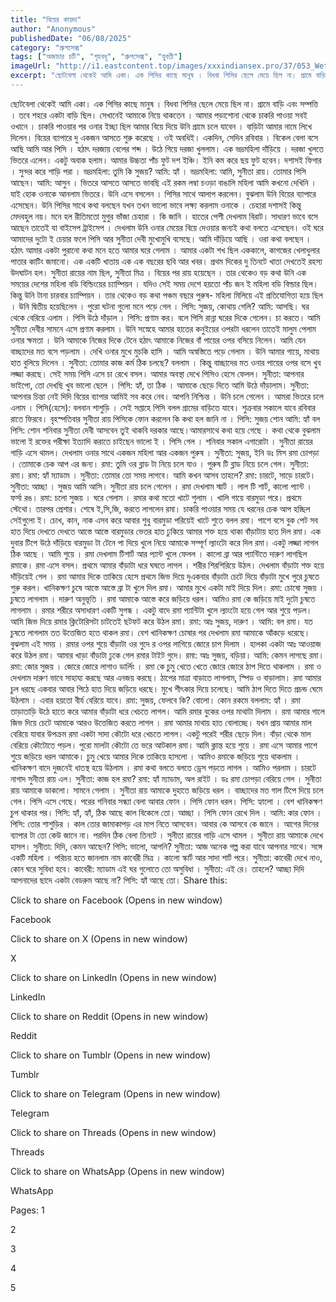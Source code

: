```yaml
---
title: "বিয়ের কায়দা"
author: "Anonymous"
publishedDate: "06/08/2025"
category: "গ্রুপসেক্স"
tags: ["অজাচার চটি", "গৃহবধূ", "গ্রুপসেক্স", "যুবতী"]
imageUrl: "http://i1.eastcontent.top/images/xxxindiansex.pro/37/053_Wet_girls_out.jpg"
excerpt: "ছোটবেলা থেকেই আমি একা। এক পিসির কাছে মানুষ । বিধবা পিসির ছেলে মেয়ে ছিল না। গ্রামে বাড়ি এবং সম্পত্তি । তবে শহরে একটা বাড়ি ছিল। সেখানেই আমাকে নিয়ে থাকতেন । আমার পড়াশোনা থেকে চাকরি পাওয়া সবই ওখানে..."
---
```


ছোটবেলা থেকেই আমি একা। এক পিসির কাছে মানুষ । বিধবা পিসির ছেলে মেয়ে ছিল না। গ্রামে বাড়ি এবং সম্পত্তি । তবে শহরে একটা বাড়ি ছিল। সেখানেই আমাকে নিয়ে থাকতেন । আমার পড়াশোনা থেকে চাকরি পাওয়া সবই ওখানে । চাকরি পাওয়ার পর ওনার ইচ্ছা ছিল আমার বিয়ে দিয়ে উনি গ্রামে চলে যাবেন । বাড়িটা আমার নামে লিখে দিলেন।
বিয়ের ব্যাপারে দু একজন আসতে শুরু করেছে । ওই অবধিই।
একদিন, সেদিন রবিবার । বিকেল বেলা বসে আছি আমি আর পিসি । হঠাৎ দরজায় বেলের শব্দ । উঠে গিয়ে দরজা খুললাম।
এক ভদ্রমহিলা দাঁড়িয়ে । দরজা খুলতে ভিতরে এলেন। একটু অবাক হলাম। আমার উচ্চতা পাঁচ ফুট দশ ইঞ্চি। ইনি কম করে ছয় ফুট হবেন। দশাসই ফিগার । সুন্দর করে শাড়ি পরা ।
ভদ্রমহিলা: তুমি কি সুজয়?
আমি: হ্যাঁ ।
ভদ্রমহিলা: আমি, সুনীতা রায়। তোমার পিসি আছেন।
আমি: আসুন ।
ভিতরে আসতে আসতে ভাবছি এই রকম লম্বা চওড়া বাঙালি মহিলা আমি কখনো দেখিনি ।
যাই হোক ওনাকে আনলাম ভিতরে। উনি এসে বসলেন । পিসির সাথে আলাপ করলেন। বুঝলাম উনি বিয়ের ব্যাপারে এসেছেন।
উনি পিসির সাথে কথা বলছেন যখন তখন ভালো ভাবে লক্ষ্য করলাম ওনাকে ।
চেহারা দশাসই কিন্তু মেদবহুল নয়। মনে হল রীতিমতো মুগুর ভাঁজা চেহারা । কি জানি । হাতের পেশী দেখলাম বিরাট। সাধারণ ভাবে বসে আছেন তাতেই যা বাইসেপ ট্রাইসেপ ।
দেখলাম উনি ওনার মেয়ের বিয়ে দেওয়ার জন্যই কথা বলতে এসেছেন।
ওই ঘরে আমাদের দুটো ই চেয়ার ফলে পিসি আর সুনীতা দেবী মুখোমুখি বসেছে। আমি দাঁড়িয়ে আছি । ওরা কথা বলছেন । হঠাৎ আমার একটা পুরানো কথা মনে হতে আমার ঘরে গেলাম । আমার একটা শখ ছিল এককালে, কাগজের খেলাধুলার পাতার কাটিং জমানো।
এক একটি খাতায় এক এক বছরের ছবি আর খবর। প্রথম দিকের দু তিনটে খাতা দেখতেই রহস্য উদঘাটন হল।
সুনীতা রায়ের নাম ছিল, সুনীতা মিত্র । বিয়ের পর রায় হয়েছেন । তার থেকেও বড় কথা উনি এক সময়ের দেশের মহিলা বডি বিল্ডিংয়ের চ্যাম্পিয়ন । যদিও সেই সময় দেশে হয়তো পাঁচ জন ই মহিলা বডি বিল্ডার ছিল। কিন্তু উনি টানা চারবার চ্যাম্পিয়ন । তার থেকেও বড় কথা পঞ্চম বছরে পুরুষ- মহিলা মিলিয়ে এই প্রতিযোগিতা হয়ে ছিল । উনি দ্বিতীয় হয়েছিলেন ।
পুরো ঘটনা গুলো মনে পড়ে গেল ।
পিসি: সুজয়, কোথায় গেলি?
আমি: আসছি।
ঘর থেকে বেরিয়ে এলাম । পিসি উঠে দাঁড়াল ।
পিসি: প্রণাম কর।
বলে পিসি রান্না ঘরের দিকে গেলেন। চা করতে। আমি সুনীতা দেবীর সামনে এসে প্রণাম করলাম । উনি সস্নেহে আমার হাতের কনুইয়ের ওপরটা ধরলেন তাতেই মালুম পেলাম ওনার ক্ষমতা ।
উনি আমাকে নিজের দিকে টেনে হঠাৎ আমাকে নিজের বাঁ পায়ের ওপর বসিয়ে নিলেন। আমি যেন বাচ্ছাদের মত বসে পড়লাম । দেখি ওনার মুখে মুচকি হাসি । আমি অস্বস্তিতে পড়ে গেলাম ।
উনি আমার গায়ে, মাথায় হাত বুলিয়ে দিলেন ।
সুনীতা: তোমার কাজ কর্ম ঠিক চলছে?
বললাম । কিন্তু বাচ্ছাদের মত ওনার পায়ের ওপর বসে খুব লজ্জা করছে।
সেই সময় পিসি এসে চা রেখে বসল। আমার অবস্থা দেখে পিসিও হেসে ফেলল।
সুনীতা: আপনার ভাইপো, তো দেখছি খুব ভালো ছেলে ।
পিসি: হ্যাঁ, তা ঠিক ।
আমাকে ছেড়ে দিতে আমি উঠে দাঁড়ালাম।
সুনীতা: আপনার চিন্তা নেই দিদি বিয়ের ব্যাপার আমিই সব করে নেব। আপনি নিশ্চিন্ত ।
উনি চলে গেলেন । আমরা ভিতরে চলে এলাম ।
পিসি(হেসে): বলবান শাশুড়ি ।
সেই সপ্তাহে পিসি বলল গ্রামের বাড়িতে যাবে। শুক্রবার সকালে যাবে রবিবার রাতে ফিরবে।
বৃহস্পতিবার সুনীতা রায় পিসিকে ফোন করলেন কি কথা হল জানি না ।
পিসি: সুজয় শোন
আমি: হ্যাঁ বল
পিসি: শোন শনিবার সুনীতা দেবী আসবেন তুই থাকবি দরকার আছে।আমারসাথে কথা হয়ে গেছে ।
কথা থেকে বুঝলাম ভালো ই রক্তের পরীক্ষা ইত্যাদি করাতে চাইছেন ভালো ই ।
পিসি গেল । শনিবার সকাল এগারোটা । সুনীতা রায়ের গাড়ি এসে থামল। দেখলাম ওনার সাথে একজন মহিলা আর একজন পুরুষ ।
সুনীতা: সুজয়, ইনি ডঃ মিস রমা চোপড়া । তোমাকে চেক আপ এর জন্য।
রমা: তুমি ওর ব্লাড টা নিয়ে চলে যাও ।
পুরুষ টি ব্লাড নিয়ে চলে গেল।
সুনীতা: রমা।
রমা: হ্যাঁ ম্যাডাম ।
সুনীতা: তোমার তো সময় লাগবে। আমি কখন আসব তাহলে?
রমা: চারটে, সাড়ে চারটে।
সুনীতা: আচ্ছা । সুজয় আমি আসি।
সুনীতা রায় চলে গেলেন ।
রমা দেখলাম স্মার্ট । লাল টি শার্ট, কালো প্যান্ট । ফর্সা রঙ।
রমা: চলো সুজয় ।
ঘরে গেলাম । রমার কথা মতো খাটে শুলাম । খালি গায়ে বারমুডা পরে। প্রথমে স্টেথো। তারপর প্রেশার। শেষে ই,সি,জি, করতে লাগলেন রমা।
চাকরি পাওয়ার সময় যে ধরনের চেক আপ হচ্ছিল সেইগুলো ই। চোখ, কান, নাক এসব করে আবার শুধু বারমুডা পরিয়েই খাটে শুতে বলল রমা।
পাশে বসে বুক পেট সব হাত দিয়ে দেখতে দেখতে আস্তে আস্তে বারমুডার ভেতর হাত ঢুকিয়ে আমার শক্ত হয়ে থাকা বাঁড়াটায় হাত দিল রমা। এক দুবার টিপে উঠে দাঁড়িয়ে বারমুডা টা টেনে পা দিয়ে খুলে নিয়ে আমাকে সম্পূর্ণ ল্যাংটো করে দিল রমা।
একটু লজ্জা লাগল ঠিক আছে । আমি শুয়ে । রমা দেখলাম টিশার্ট আর প্যান্ট খুলে ফেলল । কালো ব্রা আর প্যান্টিতে দারুণ লাগছিল রমাকে। রমা এসে বসল। প্রথমে আমার বাঁড়াটা ধরে ঘষতে লাগল । শরীর শিরশিরিয়ে উঠল। দেখলাম বাঁড়াটা শক্ত হয়ে দাঁড়িয়েই গেল । রমা আমার দিকে তাকিয়ে হেসে প্রথমে জিভ দিয়ে দুএকবার বাঁড়াটা চেটে দিয়ে বাঁড়াটা মুখে পুরে চুষতে শুরু করল। খানিকক্ষণ চুষে আস্তে আস্তে ব্রা টা খুলে দিল রমা। আমার মুখে একটা মাই দিয়ে দিল।
রমা: চোষো সুজয় ।
চুষতে লাগলাম । দারুণ অনুভূতি । রমা আমাকে আস্তে করে জড়িয়ে ধরল। আমিও রমা কে জড়িয়ে মাই দুটো চুষতে লাগলাম । রমার শরীরে অসাধারণ একটি সুগন্ধ । একটু বাদে রমা প্যান্টিটা খুলে ল্যাংটো হয়ে গেল আর শুয়ে পড়ল।
আমি জিভ দিয়ে রমার ক্লিটোরিসটা চাটতেই ছটফট করে উঠল রমা।
রমা: আঃ সুজয়, দারুণ ।
আমি: বল রমা।
যত চুষতে লাগলাম তত উত্তেজিত হতে থাকল রমা।
বেশ খানিকক্ষণ চোষার পর দেখলাম রমা আমাকে আঁকড়ে ধরেছে। বুঝলাম এই সময় ।
রমার ওপর শুয়ে বাঁড়াটা ওর গুদে র ওপর লাগিয়ে জোরে চাপ দিলাম ।
হালকা একটা আঃ আওয়াজ করে উঠল রমা। আমার খাড়া বাঁড়াটা ঢুকে গেল রমার টাইট গুদে।
রমা: আঃ সুজয়, বড়িয়া।
আমি: কেমন লাগছে রমা।
রমা: জোর সুজয় । জোরে জোরে লাগাও ডার্লিং ।
রমা কে চুমু খেতে খেতে জোরে জোরে ঠাপ দিতে থাকলাম । রমা ও দেখলাম দারুণ ভাবে সাহায্য করছে আর এনজয় করছে। ঠাপের মাত্রা বাড়াতে লাগলাম, স্পিড ও বাড়ালাম।
রমা আমার চুল ধরছে একবার আবার পিঠে হাত দিয়ে জড়িয়ে ধরছে। মুখে শীৎকার দিয়ে চলেছে। আমি ঠাপ দিতে দিতে প্রচন্ড ঘেমে উঠলাম । এবার হয়তো বীর্য বেরিয়ে যাবে।
রমা: সুজয়, ফেলবে কি? বোলো।
কোন রকমে বললাম: হ্যাঁ ।
রমা তাড়াতাড়ি উঠে হাতে করে আমার বাঁড়াটা ধরে খেচতে লাগল। আমি রমার বুকের ওপর মাথাটা দিলাম । রমা আমার গালে জিভ দিয়ে চেটে আমাকে আরও উত্তেজিত করতে লাগল । রমা আমার মাথায় হাত বোলাচ্ছে। যখন প্রায় আমার মাল বেরিয়ে যাবার উপক্রম রমা একটা সাদা কৌটো ধরে খেচতে লাগল। একটু পরেই শরীর ছেড়ে দিল। বাঁড়া থেকে মাল বেরিয়ে কৌটোতে পড়ল। পুরো মালটা কৌটো তে ভরে আটকাল রমা। আমি ক্লান্ত হয়ে শুয়ে । রমা এসে আমার পাশে শুয়ে জড়িয়ে ধরল আমাকে। চুমু খেয়ে আমার দিকে তাকিয়ে হাসলো ।
আমিও রমাকে জড়িয়ে শুয়ে থাকলাম । খানিকক্ষণ বাদে দুজনেই ধাতস্থ হয়ে উঠলাম । রমা কথা বলতে বলতে ড্রেস পড়তে লাগল । আমিও পরলাম ।
চারটে নাগাদ সুনীতা রায় এল।
সুনীতা: কাজ হল রমা?
রমা: হ্যাঁ ম্যাডাম, অল রাইট ।
ডঃ রমা চোপড়া বেরিয়ে গেল ।
সুনীতা রায় আমাকে ডাকলো। সামনে গেলাম । সুনীতা রায় আমাকে দুহাতে জড়িয়ে ধরল । বাচ্ছাদের মত গাল টিপে দিয়ে চলে গেল।
পিসি এসে গেছে। পরের শনিবার সন্ধ্যা বেলা আবার ফোন । পিসি ফোন ধরল।
পিসি: হ্যালো ।
বেশ খানিকক্ষণ চুপ থাকার পর।
পিসি: হ্যাঁ, হ্যাঁ, ঠিক আছে কাল বিকেলে তো। আচ্ছা ।
পিসি ফোন রেখে দিল ।
আমি: কার ফোন ।
পিসি: তোর শাশুড়ির । কাল তোর জামাকাপড় এর মাপ নিতে আসবেন।
আবার কে আসবে কে জানে ।
আগের দিনের ব্যাপার টা তো কেউ জানে না।
পরদিন ঠিক বেলা তিনটে । সুনীতা রায়ের গাড়ি এসে থামল । সুনীতা রায় আমাকে দেখে হাসল।
সুনীতা: দিদি, কেমন আছেন?
পিসি: ভালো, আপনি?
সুনীতা: আজ অনেক গল্প করা যাবে আপনার সাথে।
সঙ্গে একটি মহিলা । পরিচয় হতে জানলাম নাম কাবেরী মিত্র । কালো স্কার্ট আর সাদা শার্ট পরে।
সুনীতা: কাবেরী দেখে নাও, কোন ঘরে সুবিধা হবে।
কাবেরী: ম্যাডাম এই ঘর গুলোতে তো অসুবিধা ।
সুনীতা: এই রে। তাহলে? আচ্ছা দিদি আপনাদের ছাদে একটা বেডরুম আছে না?
পিসি: হ্যাঁ আছে তো।
Share this:


Click to share on Facebook (Opens in new window)


Facebook




Click to share on X (Opens in new window)


X




Click to share on LinkedIn (Opens in new window)


LinkedIn




Click to share on Reddit (Opens in new window)


Reddit




Click to share on Tumblr (Opens in new window)


Tumblr




Click to share on Telegram (Opens in new window)


Telegram




Click to share on Threads (Opens in new window)


Threads




Click to share on WhatsApp (Opens in new window)


WhatsApp


Pages: 
1
 
2
 
3
 
4
 
5
